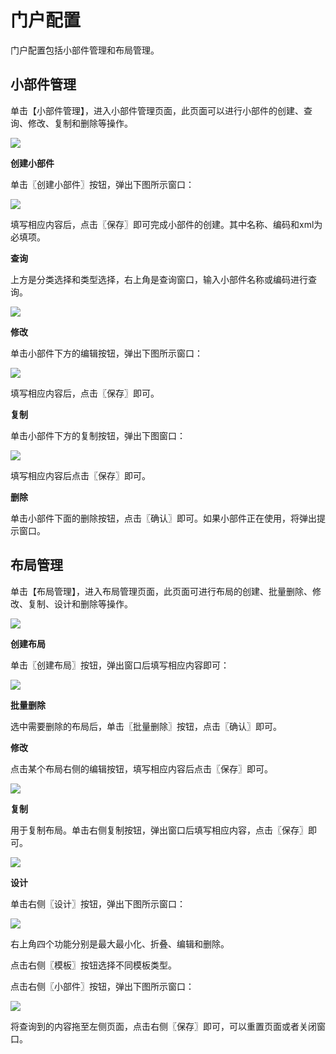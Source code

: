 # 门户配置

门户配置包括小部件管理和布局管理。

## 小部件管理

单击【小部件管理】，进入小部件管理页面，此页面可以进行小部件的创建、查询、修改、复制和删除等操作。

![](/articles/appspecial/5-/images/image6.png)

 
**创建小部件**

单击〖创建小部件〗按钮，弹出下图所示窗口：

![](/articles/appspecial/5-/images/image7.png)

 

填写相应内容后，点击〖保存〗即可完成小部件的创建。其中名称、编码和xml为必填项。

**查询**

上方是分类选择和类型选择，右上角是查询窗口，输入小部件名称或编码进行查询。

![](/articles/appspecial/5-/images/image8.png)

 

**修改**

单击小部件下方的编辑按钮，弹出下图所示窗口：

![](/articles/appspecial/5-/images/image9.png)

 

填写相应内容后，点击〖保存〗即可。

**复制**

单击小部件下方的复制按钮，弹出下图窗口：

![](/articles/appspecial/5-/images/image10.png)

 

填写相应内容后点击〖保存〗即可。

**删除**

单击小部件下面的删除按钮，点击〖确认〗即可。如果小部件正在使用，将弹出提示窗口。

## 布局管理

单击【布局管理】，进入布局管理页面，此页面可进行布局的创建、批量删除、修改、复制、设计和删除等操作。

![](/articles/appspecial/5-/images/image11.png)
 

**创建布局**

单击〖创建布局〗按钮，弹出窗口后填写相应内容即可：

![](/articles/appspecial/5-/images/image12.png)

 

**批量删除**

选中需要删除的布局后，单击〖批量删除〗按钮，点击〖确认〗即可。

**修改**

点击某个布局右侧的编辑按钮，填写相应内容后点击〖保存〗即可。

![](/articles/appspecial/5-/images/image13.png)

 

**复制**

用于复制布局。单击右侧复制按钮，弹出窗口后填写相应内容，点击〖保存〗即可。

![](/articles/appspecial/5-/images/image14.png)

 

**设计**

单击右侧〖设计〗按钮，弹出下图所示窗口：

![](/articles/appspecial/5-/images/image15.png)

 

右上角四个功能分别是最大最小化、折叠、编辑和删除。

点击右侧〖模板〗按钮选择不同模板类型。

点击右侧〖小部件〗按钮，弹出下图所示窗口：

![](/articles/appspecial/5-/images/image16.png)

 

将查询到的内容拖至左侧页面，点击右侧〖保存〗即可，可以重置页面或者关闭窗口。
